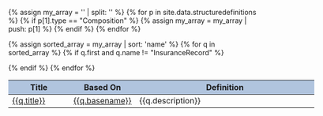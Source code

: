 {% assign my_array = '' | split: '' %}
{% for p in site.data.structuredefinitions %}
{% if p[1].type == "Composition" %}
{% assign my_array = my_array | push: p[1] %}
{% endif %}
{% endfor %}

<table class="table table-bordered table-striped table-hover" style="min-width:620px; width:100%;">
<thead style="background: lightsteelblue; ">
    <tr><th style="width:20%;">Title</th><th style="width:20%;">Based On</th><th>Definition</th></tr>
</thead>

<tbody>
{% assign sorted_array = my_array | sort: 'name' %}
{% for q in sorted_array %}
{% if q.first and q.name != "InsuranceRecord" %}

<tr><td><a href="{{q.path}}">{{q.title}}</a></td><td><a href="{{q.basepath}}">{{q.basename}}</a></td><td>{{q.description}}</td></tr>

{% endif %}
{% endfor %}
</tbody>
</table>
